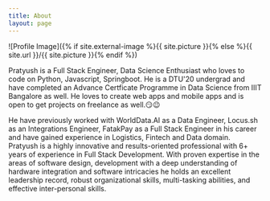 ```yaml
---
title: About
layout: page
---
```

![Profile Image]({% if site.external-image %}{{ site.picture }}{% else %}{{ site.url }}/{{ site.picture }}{% endif %})

<p>
Pratyush is a Full Stack Engineer, Data Science Enthusiast who loves to code on Python, Javascript, Springboot. He is a DTU'20 undergrad and have completed an Advance Certficate Programme in Data Science from IIIT Bangalore as well. He loves to create web apps and mobile apps and is open to get projects on freelance as well.😏😉 
</p>

<p>
He have previously worked with WorldData.AI as a Data Engineer, Locus.sh as an Integrations Engineer, FatakPay as a Full Stack Engineer in his career and have gained experience in Logistics, Fintech and Data domain. Pratyush is a highly innovative and results-oriented professional with 6+ years of experience in Full Stack Development. With proven expertise in the areas of software design, development with a deep understanding of hardware integration and software intricacies he holds an excellent leadership record, robust organizational skills, multi-tasking abilities, and effective inter-personal skills.  
</p>